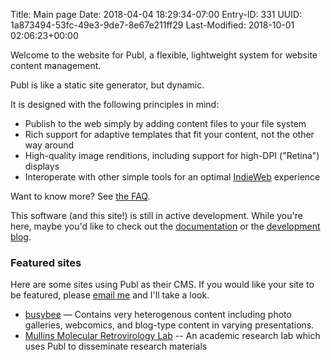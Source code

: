 Title: Main page
Date: 2018-04-04 18:29:34-07:00
Entry-ID: 331
UUID: 1a873494-53fc-49e3-9de7-8e67e211ff29
Last-Modified: 2018-10-01 02:06:23+00:00

Welcome to the website for Publ, a flexible, lightweight system for website content management.

Publ is like a static site generator, but dynamic.

It is designed with the following principles in mind:

* Publish to the web simply by adding content files to your file system
* Rich support for adaptive templates that fit your content, not the other way around
* High-quality image renditions, including support for high-DPI ("Retina") displays
* Interoperate with other simple tools for an optimal [IndieWeb](http://indieweb.org) experience

Want to know more? See [the FAQ](/faq).

This software (and this site!) is still in active development. While you're
here, maybe you'd like to check out the [documentation](/manual/) or the
[development blog](/blog/).

### Featured sites

Here are some sites using Publ as their CMS. If you would like your site to be
featured, please [email me](mailto:fluffy-AT-beesbuzz-DOT-biz?subject=A+Publ+site)
and I'll take a look.

* [busybee](https://beesbuzz.biz) — Contains very heterogenous content including photo galleries, webcomics, and blog-type content in varying presentations.
* [Mullins Molecular Retrovirology Lab](https://mullinslab.microbiol.washington.edu) -- An academic research lab which uses Publ to disseminate research materials

